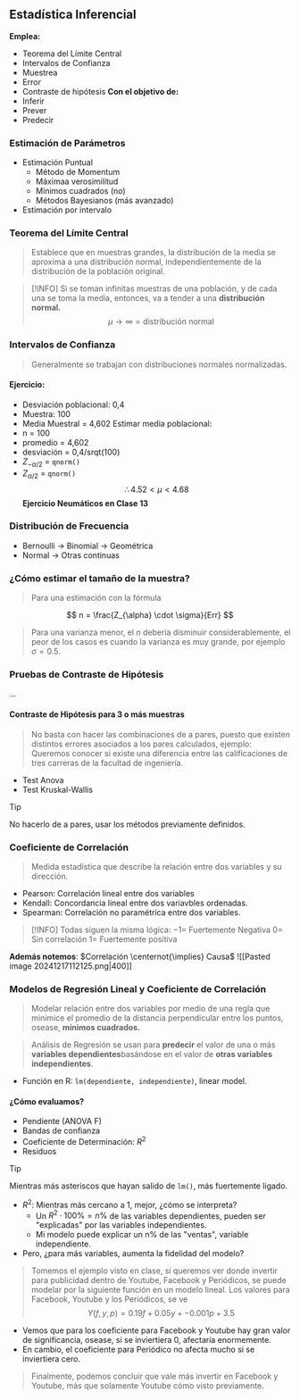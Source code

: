 ## Estadística Inferencial
**Emplea:**
- Teorema del Límite Central
- Intervalos de Confianza
- Muestrea
- Error
- Contraste de hipótesis
**Con el objetivo de:**
- Inferir
- Prever
- Predecir
### Estimación de Parámetros
- Estimación Puntual
	- Método de Momentum
	- Máximaa verosimilitud
	- Mínimos cuadrados (no)
	- Métodos Bayesianos (más avanzado)
- Estimación por intervalo
### Teorema del Límite Central
> Establece que en muestras grandes, la distribución de la media se aproxima a una distribución normal, independientemente de la distribución de la población original.

>[!INFO]
>Si se toman infinitas muestras de una población, y de cada una se toma la media, entonces, va a tender a una **distribución normal.**
$$
\mu \to \infty = \text{distribución normal}
$$

### Intervalos de Confianza
> Generalmente se trabajan con distribuciones normales normalizadas.

#### Ejercicio:
- Desviación poblacional: 0,4
- Muestra: 100
- Media Muestral = 4,602
Estimar media poblacional:
- n = 100
- promedio = 4,602
- desviación = 0,4/srqt(100)
- $Z_{-\alpha / 2}$ = `qnorm()`
- $Z_{\alpha/2}$ = `qnorm()`
$$
\therefore 4.52 < \mu < 4.68
$$
**Ejercicio Neumáticos en Clase 13**
### Distribución de Frecuencia
- Bernoulli -> Binomial -> Geométrica
- Normal -> Otras continuas
### ¿Cómo estimar el tamaño de la muestra?
> Para una estimación con la fórmula

$$
n = \frac{Z_{\alpha} \cdot \sigma}{Err} 
$$
> Para una varianza menor, el $n$ debería disminuir considerablemente, el peor de los casos es cuando la varianza es muy grande, por ejemplo $\sigma = 0.5$.

### Pruebas de Contraste de Hipótesis
...
#### Contraste de Hipótesis para 3 o más muestras
> No basta con hacer las combinaciones de a pares, puesto que existen distintos errores asociados a los pares calculados, ejemplo:
> Queremos conocer si existe una diferencia entre las calificaciones de tres carreras de la facultad de ingeniería.
- Test Anova
- Test Kruskal-Wallis

>[!TIP]
>No hacerlo de a pares, usar los métodos previamente definidos.
### Coeficiente de Correlación
> Medida estadística que describe la relación entre dos variables y su dirección.
- Pearson: Correlación lineal entre dos variables
- Kendall: Concordancia lineal entre dos variavbles ordenadas.
- Spearman: Correlación no paramétrica entre dos variables.

>[!INFO]
>Todas siguen la misma lógica:
> $-1=$ Fuertemente Negativa
> $0=$ Sin correlación
> $1=$ Fuertemente positiva

**Además notemos**: $Correlación \centernot{\implies} Causa$
![[Pasted image 20241217112125.png|400]]

### Modelos de Regresión Lineal y Coeficiente de Correlación
> Modelar relación entre dos variables por medio de una regla que minimice el promedio de la distancia perpendicular entre los puntos, osease, **mínimos cuadrados.**

> Análisis de Regresión se usan para **predecir** el valor de una o más **variables dependientes**basándose en el valor de **otras variables independientes**.

- Función en R: `lm(dependiente, independiente)`, linear model.
#### ¿Cómo evaluamos?
- Pendiente (ANOVA F)
- Bandas de confianza
- Coeficiente de Determinación: $R^2$
- Residuos
>[!TIP]
>Mientras más asteriscos que hayan salido de `lm()`,  más fuertemente ligado.
- $R^2:$ Mientras más cercano a 1, mejor, ¿cómo se interpreta? 
	- Un $R^2 \cdot 100 \%=n\%$ de las variables dependientes, pueden ser "explicadas" por las variables independientes.
	- Mi modelo puede explicar un n% de las "ventas", variable independiente.
- Pero, ¿para más variables, aumenta la fidelidad del modelo?

>Tomemos el ejemplo visto en clase, si queremos ver donde invertir para publicidad dentro de Youtube, Facebook y Periódicos, se puede modelar por la siguiente función en un modelo lineal.
>Los valores para Facebook, Youtube y los Periódicos, se ve
$$Y(f, y, p) = 0.19f + 0.05y +-0.001p + 3.5$$
- Vemos que para los coeficiente para Facebook y Youtube hay gran valor de significancia, osease, si se inviertiera 0, afectaría enormemente.
- En cambio, el coeficiente para Periódico no afecta mucho si se inviertiera cero.
> Finalmente, podemos concluir que vale más invertir en Facebook y Youtube, más que solamente Youtube cómo visto previamente.


